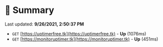 # 📖 Summary
Last updated: **9/26/2021, 2:50:37 PM**

- `GET` [https://uptimerfree.tk](https://uptimerfree.tk) - **Up** (1076ms)
- `GET` [https://monitoruptimer.tk](https://monitoruptimer.tk) - **Up** (451ms)
